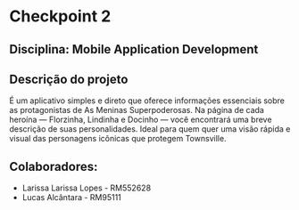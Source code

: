 # Checkpoint 2
## Disciplina: Mobile Application Development

## Descrição do projeto
É um aplicativo simples e direto que oferece informações essenciais sobre as protagonistas de As Meninas Superpoderosas.
Na página de cada heroína — Florzinha, Lindinha e Docinho — você encontrará uma breve descrição de suas personalidades. 
Ideal para quem quer uma visão rápida e visual das personagens icônicas que protegem Townsville.

## Colaboradores:
- Larissa Larissa Lopes - RM552628
- Lucas Alcântara - RM95111
